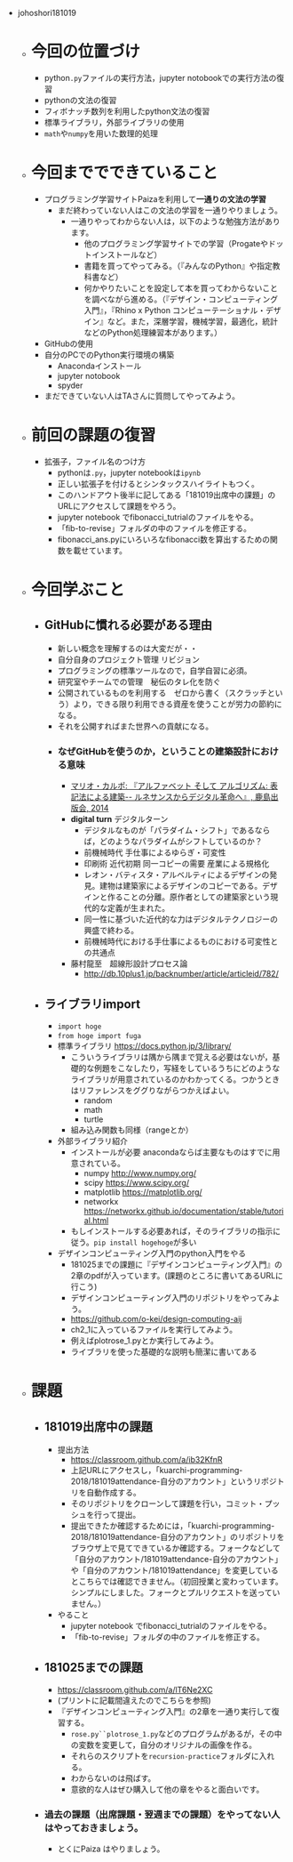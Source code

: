 * johoshori181019
    * # 今回の位置づけ
        * python`.py`ファイルの実行方法，jupyter notobookでの実行方法の復習
        * pythonの文法の復習
        * フィボナッチ数列を利用したpython文法の復習
        * 標準ライブラリ，外部ライブラリの使用
        * `math`や`numpy`を用いた数理的処理
    * # 今回まででできていること
        * プログラミング学習サイトPaizaを利用して**一通りの文法の学習**
            * まだ終わっていない人はこの文法の学習を一通りやりましょう。
                * 一通りやってわからない人は，以下のような勉強方法があります。
                    * 他のプログラミング学習サイトでの学習（Progateやドットインストールなど）
                    * 書籍を買ってやってみる。（『みんなのPython』や指定教科書など）
                    * 何かやりたいことを設定して本を買ってわからないことを調べながら進める。（『デザイン・コンピューティング入門』，『Rhino x Python コンピューテーショナル・デザイン』など。また，深層学習，機械学習，最適化，統計などのPython処理練習本があります。）
        * GitHubの使用
        * 自分のPCでのPython実行環境の構築
            * Anacondaインストール
            * jupyter notobook
            * spyder
        * まだできていない人はTAさんに質問してやってみよう。
    * # 前回の課題の復習
        * 拡張子，ファイル名のつけ方
            * pythonは`.py`，jupyter notebookは`ipynb`
            * 正しい拡張子を付けるとシンタックスハイライトもつく。
            * このハンドアウト後半に記してある「181019出席中の課題」のURLにアクセスして課題をやろう。
            * jupyter notebook でfibonacci_tutrialのファイルをやる。
            * 「fib-to-revise」フォルダの中のファイルを修正する。
            * fibonacci_ans.pyにいろいろなfibonacci数を算出するための関数を載せています。
    * # 今回学ぶこと
        * ## GitHubに慣れる必要がある理由
            * 新しい概念を理解するのは大変だが・・
            * 自分自身のプロジェクト管理 リビジョン
            * プログラミングの標準ツールなので，自学自習に必須。
            * 研究室やチームでの管理　秘伝のタレ化を防ぐ
            * 公開されているものを利用する　ゼロから書く（スクラッチという）より，できる限り利用できる資産を使うことが労力の節約になる。
            * それを公開すればまた世界への貢献になる。
            * ### なぜGitHubを使うのか，ということの建築設計における意味
                * [マリオ・カルポ: 『アルファベット そして アルゴリズム: 表記法による建築-- ルネサンスからデジタル革命へ』, 鹿島出版会, 2014](https://www.amazon.co.jp/%E3%82%A2%E3%83%AB%E3%83%95%E3%82%A1%E3%83%99%E3%83%83%E3%83%88-%E3%81%9D%E3%81%97%E3%81%A6-%E3%82%A2%E3%83%AB%E3%82%B4%E3%83%AA%E3%82%BA%E3%83%A0-%E8%A1%A8%E8%A8%98%E6%B3%95%E3%81%AB%E3%82%88%E3%82%8B%E5%BB%BA%E7%AF%89%E2%80%95%E2%80%95%E3%83%AB%E3%83%8D%E3%82%B5%E3%83%B3%E3%82%B9%E3%81%8B%E3%82%89%E3%83%87%E3%82%B8%E3%82%BF%E3%83%AB%E9%9D%A9%E5%91%BD%E3%81%B8-%E3%83%9E%E3%83%AA%E3%82%AA/dp/4306046117)
                * **digital turn** デジタルターン
                    * デジタルなものが「パラダイム・シフト」であるならば，どのようなパラダイムがシフトしているのか？
                    * 前機械時代 手仕事によるゆらぎ・可変性
                    * 印刷術 近代初期 同一コピーの需要 産業による規格化
                    * レオン・バティスタ・アルベルティによるデザインの発見。建物は建築家によるデザインのコピーである。デザインと作ることの分離。原作者としての建築家という現代的な定義が生まれた。
                    * 同一性に基づいた近代的な力はデジタルテクノロジーの興盛で終わる。
                    * 前機械時代における手仕事によるものにおける可変性との共通点
                * 藤村龍至　超線形設計プロセス論
                    * http://db.10plus1.jp/backnumber/article/articleid/782/
        * ## ライブラリimport
            * `import hoge`
            * `from hoge import fuga`
            * 標準ライブラリ https://docs.python.jp/3/library/
                * こういうライブラリは隅から隅まで覚える必要はないが，基礎的な例題をこなしたり，写経をしているうちにどのようなライブラリが用意されているのかわかってくる。つかうときはリファレンスをググりながらつかえばよい。
                    * random
                    * math
                    * turtle
                * 組み込み関数も同様（rangeとか）
            * 外部ライブラリ紹介
                * インストールが必要 anacondaならば主要なものはすでに用意されている。
                    * numpy http://www.numpy.org/
                    * scipy https://www.scipy.org/
                    * matplotlib https://matplotlib.org/
                    * networkx https://networkx.github.io/documentation/stable/tutorial.html
                * もしインストールする必要あれば，そのライブラリの指示に従う。`pip install hogehoge`が多い
            * デザインコンピューティング入門のpython入門をやる
                * 181025までの課題に『デザインコンピューティング入門』の2章のpdfが入っています。(課題のところに書いてあるURLに行こう)
                * デザインコンピューティング入門のリポジトリをやってみよう。
                * https://github.com/o-kei/design-computing-aij
                * ch2_1に入っているファイルを実行してみよう。
                * 例えばplotrose_1.pyとか実行してみよう。
                * ライブラリを使った基礎的な説明も簡潔に書いてある
    * # 課題
        * ## 181019出席中の課題
            * 提出方法
                * https://classroom.github.com/a/ib32KfnR
                * 上記URLにアクセスし，「kuarchi-programming-2018/181019attendance-自分のアカウント」というリポジトリを自動作成する。
                * そのリポジトリをクローンして課題を行い，コミット・プッシュを行って提出。
                * 提出できたか確認するためには，「kuarchi-programming-2018/181019attendance-自分のアカウント」のリポジトリをブラウザ上で見てできているか確認する。フォークなどして「自分のアカウント/181019attendance-自分のアカウント」や「自分のアカウント/181019attendance」を変更しているとこちらでは確認できません。（初回授業と変わっています。シンプルにしました。フォークとプルリクエストを送っていません。）
            * やること
                * jupyter notebook でfibonacci_tutrialのファイルをやる。
                * 「fib-to-revise」フォルダの中のファイルを修正する。
        * ## 181025までの課題
            * https://classroom.github.com/a/lT6Ne2XC
            * (プリントに記載間違えたのでこちらを参照)
            * 『デザインコンピューティング入門』の2章を一通り実行して復習する。
                * `rose.py``plotrose_1.py`などのプログラムがあるが，その中の変数を変更して，自分のオリジナルの画像を作る。
                * それらのスクリプトを`recursion-practice`フォルダに入れる。
                * わからないのは飛ばす。
                * 意欲的な人はぜひ購入して他の章をやると面白いです。
        * ### 過去の課題（出席課題・翌週までの課題）をやってない人はやっておきましょう。
            * とくにPaiza はやりましょう。